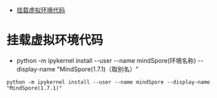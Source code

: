 <!-- START doctoc generated TOC please keep comment here to allow auto update -->
<!-- DON'T EDIT THIS SECTION, INSTEAD RE-RUN doctoc TO UPDATE -->


- [挂载虚拟环境代码](#%E6%8C%82%E8%BD%BD%E8%99%9A%E6%8B%9F%E7%8E%AF%E5%A2%83%E4%BB%A3%E7%A0%81)

<!-- END doctoc generated TOC please keep comment here to allow auto update -->

# 挂载虚拟环境代码

- python -m ipykernel install --user --name mindSpore(环境名称) --display-name "MindSpore(1.7.1)（取别名）"

```
python -m ipykernel install --user --name mindSpore --display-name "MindSpore(1.7.1)"
```